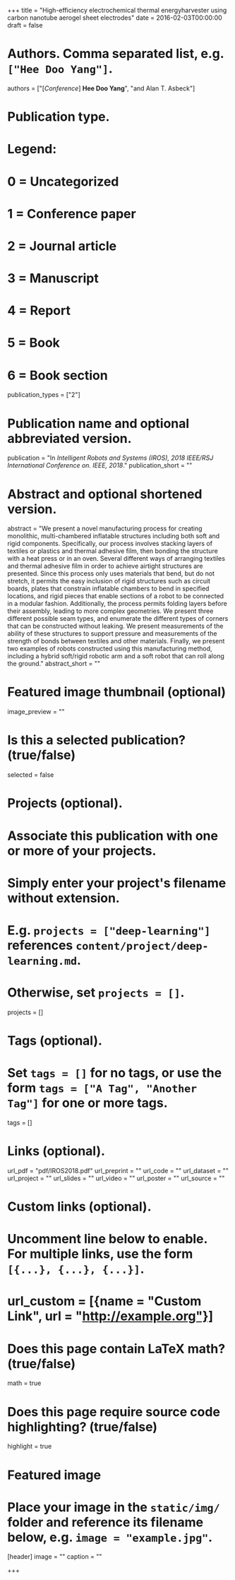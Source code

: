 +++
title = "High-efficiency electrochemical thermal energyharvester using carbon nanotube aerogel sheet electrodes"
date = 2016-02-03T00:00:00
draft = false

# Authors. Comma separated list, e.g. `["Hee Doo Yang"]`.
authors = ["[*Conference*] **Hee Doo Yang**", "and Alan T. Asbeck"]

# Publication type.
# Legend:
# 0 = Uncategorized
# 1 = Conference paper
# 2 = Journal article
# 3 = Manuscript
# 4 = Report
# 5 = Book
# 6 = Book section
publication_types = ["2"]

# Publication name and optional abbreviated version.
publication = "In *Intelligent Robots and Systems (IROS), 2018 IEEE/RSJ International Conference on. IEEE, 2018*."
publication_short = ""

# Abstract and optional shortened version.
abstract = "We present a novel manufacturing process for creating monolithic, multi-chambered inflatable structures including both soft and rigid components.  Specifically, our process involves stacking layers of textiles or plastics and thermal adhesive film, then bonding the structure with a heat press or in an oven.  Several different ways of arranging textiles and thermal adhesive film in order to achieve airtight structures are presented.  Since this process only uses materials that bend, but do not stretch, it permits the easy inclusion of rigid structures such as circuit boards, plates that constrain inflatable chambers to bend in specified locations, and rigid pieces that enable sections of a robot to be connected in a modular fashion.  Additionally, the process permits folding layers before their assembly, leading to more complex geometries.  We present three different possible seam types, and enumerate the different types of corners that can be constructed without leaking.  We present measurements of the ability of these structures to support pressure and measurements of the strength of bonds between textiles and other materials.  Finally, we present two examples of robots constructed using this manufacturing method, including a hybrid soft/rigid robotic arm and a soft robot that can roll along the ground."
abstract_short = ""

# Featured image thumbnail (optional)
image_preview = ""

# Is this a selected publication? (true/false)
selected = false

# Projects (optional).
#   Associate this publication with one or more of your projects.
#   Simply enter your project's filename without extension.
#   E.g. `projects = ["deep-learning"]` references `content/project/deep-learning.md`.
#   Otherwise, set `projects = []`.
projects = []

# Tags (optional).
#   Set `tags = []` for no tags, or use the form `tags = ["A Tag", "Another Tag"]` for one or more tags.
tags = []

# Links (optional).
url_pdf = "pdf/IROS2018.pdf"
url_preprint = ""
url_code = ""
url_dataset = ""
url_project = ""
url_slides = ""
url_video = ""
url_poster = ""
url_source = ""

# Custom links (optional).
#   Uncomment line below to enable. For multiple links, use the form `[{...}, {...}, {...}]`.
# url_custom = [{name = "Custom Link", url = "http://example.org"}]

# Does this page contain LaTeX math? (true/false)
math = true

# Does this page require source code highlighting? (true/false)
highlight = true

# Featured image
# Place your image in the `static/img/` folder and reference its filename below, e.g. `image = "example.jpg"`.
[header]
image = ""
caption = ""

+++
